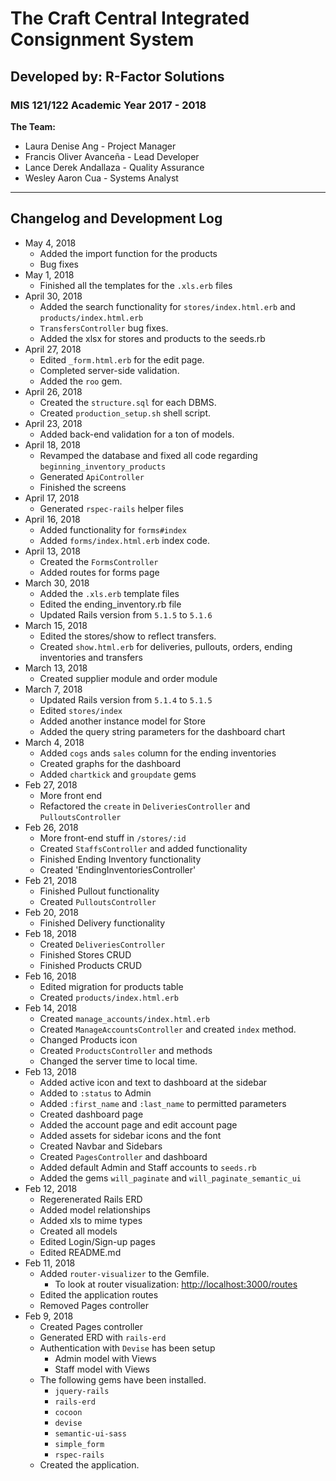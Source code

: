 # The Craft Central Integrated Consignment System
## Developed by: R-Factor Solutions
### MIS 121/122 Academic Year 2017 - 2018

**The Team:**

* Laura Denise Ang - Project Manager
* Francis Oliver Avanceña - Lead Developer
* Lance Derek Andallaza - Quality Assurance
* Wesley Aaron Cua - Systems Analyst

--- 

## Changelog and Development Log
* May 4, 2018
    * Added the import function for the products
    * Bug fixes
* May 1, 2018
    * Finished all the templates for the `.xls.erb` files
* April 30, 2018
    * Added the search functionality for `stores/index.html.erb` and `products/index.html.erb`
    * `TransfersController` bug fixes.
    * Added the xlsx for stores and products to the seeds.rb
* April 27, 2018
    * Edited `_form.html.erb` for the edit page.
    * Completed server-side validation.
    * Added the `roo` gem.
* April 26, 2018
    * Created the `structure.sql` for each DBMS.
    * Created `production_setup.sh` shell script.
* April 23, 2018
    * Added back-end validation for a ton of models.
* April 18, 2018
    * Revamped the database and fixed all code regarding `beginning_inventory_products`
    * Generated `ApiController`
    * Finished the screens
* April 17, 2018
    * Generated `rspec-rails` helper files
* April 16, 2018
    * Added functionality for `forms#index`
    * Added `forms/index.html.erb` index code.
* April 13, 2018
    * Created the `FormsController`
    * Added routes for forms page
* March 30, 2018
    * Added the `.xls.erb` template files
    * Edited the ending_inventory.rb file
    * Updated Rails version from `5.1.5` to `5.1.6`
* March 15, 2018
    * Edited the stores/show to reflect transfers. 
    * Created `show.html.erb` for deliveries, pullouts, orders, ending inventories and transfers
* March 13, 2018
    * Created supplier module and order module
* March 7, 2018
    * Updated Rails version from `5.1.4` to `5.1.5`
    * Edited `stores/index`
    * Added another instance model for Store
    * Added the query string parameters for the dashboard chart
* March 4, 2018
    * Added `cogs` ands `sales` column for the ending inventories
    * Created graphs for the dashboard
    * Added `chartkick` and `groupdate` gems
* Feb 27, 2018
    * More front end
    * Refactored the `create` in `DeliveriesController` and `PulloutsController`
* Feb 26, 2018
    * More front-end stuff in `/stores/:id`
    * Created `StaffsController` and added functionality
    * Finished Ending Inventory functionality
    * Created 'EndingInventoriesController'
* Feb 21, 2018
    * Finished Pullout functionality
    * Created `PulloutsController`
* Feb 20, 2018
    * Finished Delivery functionality
* Feb 18, 2018
    * Created `DeliveriesController`
    * Finished Stores CRUD
    * Finished Products CRUD
* Feb 16, 2018
    * Edited migration for products table
    * Created `products/index.html.erb`
* Feb 14, 2018
    * Created `manage_accounts/index.html.erb`
    * Created `ManageAccountsController` and created `index` method.
    * Changed Products icon
    * Created `ProductsController` and methods
    * Changed the server time to local time.
* Feb 13, 2018
    * Added active icon and text to dashboard at the sidebar
    * Added to `:status` to Admin
    * Added `:first_name` and `:last_name` to permitted parameters
    * Created dashboard page
    * Added the account page and edit account page
    * Added assets for sidebar icons and the font
    * Created Navbar and Sidebars
    * Created `PagesController` and dashboard
    * Added default Admin and Staff accounts to `seeds.rb`
    * Added the gems `will_paginate` and `will_paginate_semantic_ui`
* Feb 12, 2018
    * Regerenerated Rails ERD
    * Added model relationships
    * Added xls to mime types
    * Created all models
    * Edited Login/Sign-up pages
    * Edited README.md
* Feb 11, 2018
    * Added `router-visualizer` to the Gemfile.
        * To look at router visualization: [http://localhost:3000/routes](http://localhost:3000/routes)
    * Edited the application routes
    * Removed Pages controller
* Feb 9, 2018
    * Created Pages controller
    * Generated ERD with `rails-erd`
    * Authentication with `Devise` has been setup
        * Admin model with Views
        * Staff model with Views
    * The following gems have been installed.
        * `jquery-rails`
        * `rails-erd`
        * `cocoon`
        * `devise`
        * `semantic-ui-sass`
        * `simple_form`
        * `rspec-rails`
    * Created the application.